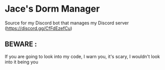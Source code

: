 # Jace's Dorm Manager
Source for my Discord bot that manages my Discord server (https://discord.gg/CfFdEzefCu)

## BEWARE : 
If you are going to look into my code, I warn you, it's scary, I wouldn't look into it being you
